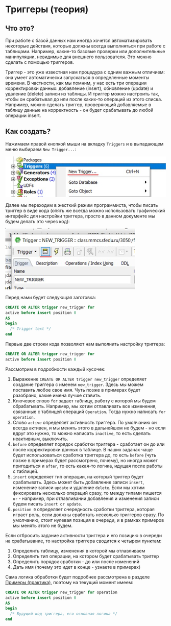 # Триггеры (теория)
## Что это?
При работе с базой данных нам иногда хочется автоматизировать некоторые действия, которые должны всегда выполняться при работе с таблицами. Например, какие-то базовые проверки или дополнительные манипуляции, невидимые для внешнего пользователя. Это можно сделать с помощью триггеров.

Триггер - это уже известная нам процедура с одним важным отличием: она умеет автоматически запускаться в определенные моменты времени. В частности, как мы помним, у нас есть три операции корректировки данных: добавление (insert), обновление (update) и удаление (delete) записи из таблицы. И триггер можно настроить так, чтобы он срабатывал до или после каких-то операций из этого списка. Например, можно сделать триггер, проверяющий добавляемые в таблицу данные на корректность - он будет срабатывать до любой операции insert.
 
## Как создать?
Нажимаем правой кнопкой мыши на вкладку `Triggers` и в выпадающем меню выбираем `New Trigger...`:

![](https://github.com/NikitaBogoslovskiy/DatabaseCourse/blob/main/lab11/materials/create_trigger.jpg)

Далее мы переходим в жесткий режим программиста, чтобы писать триггер в виде кода (опять же всегда можно использовать графический интерфейс для настройки триггера, просто в данном документе мы будем делать это через код):

![](https://github.com/NikitaBogoslovskiy/DatabaseCourse/blob/main/lab11/materials/go_to_manual_mode.jpg)

Перед нами будет следующая заготовка:
```sql
CREATE OR ALTER trigger new_trigger for 
active before insert position 0
AS
begin
  /* Trigger text */
end
```
Первые две строки кода позволяют нам выполнить настройку триггера:
```sql
CREATE OR ALTER trigger new_trigger for 
active before insert position 0
```
Рассмотрим в подробности каждый кусочек:
1. Выражение `CREATE OR ALTER trigger new_trigger` определяет создание триггера с именем `new_trigger`. Здесь мы можем поставить любое свое имя. Чуть позже в примерах будет разобрано, какие имена лучше ставить.
2. Ключевое слово `for` задает таблицу, работу с которой мы будем обрабатывать. Например, мы хотим отлавливать все изменения, связанные с таблицей операций `Operation`. Тогда нужно написать `for operation`.
3. Слово `active` определяет активность триггера. По умолчанию он всегда активен, и мы менять этого в дальнейшем не будем - но если вдруг это нужно, то можно написать `inactive`, то есть сделать неактивным, выключить.
4. `before` определяет порядок сработки триггера -  сработает он до или после корректировки данных в таблице. В наших задачах чаще будет использоваться сработка триггера до, то есть `before` (чуть позже в примерах будет рассмотрено, почему), но иногда может пригодиться и `after`, то есть какая-то логика, идущая после работы с таблицей.
5. `insert` определяет тип операции, на который триггер будет срабатывать. Здесь может быть добавление записи `insert`, изменение записи `update` и удаление `delete`. Если мы хотим фиксировать несколько операций сразу, то между типами пишется `or` - например, при отлавливании добавления и изменения записи будем писать `insert or update`.
6. `position 0` определяет очередность сработки триггера, которая играет роль, если должны сработать несколько триггеров сразу. По умолчанию, стоит нулевая позиция в очереди, и в рамках примеров мы менять этого не будем.

Если отбросить задание активности триггера и его позицию в очереди на срабатывание, то настройка триггера сводится к четырем пунктам:
1. Определить таблицу, изменения в которой мы отлавливаем
2. Определить тип операции, на котором будет срабатывать триггер
3. Определить порядок сработки - до или после изменений
4. Дать имя (почему это идет в конце - узнаете в примерах)

Сама логика обработки будет подробнее рассмотрена в разделе [Примеры (практика)](https://github.com/NikitaBogoslovskiy/DatabaseCourse/blob/main/lab11/practice.md), поэтому на текущий момент имеем:
```sql
CREATE OR ALTER trigger new_trigger for operation
active before insert position 0
AS
begin
  /* Будущий код триггера, его основная логика */
end
```

